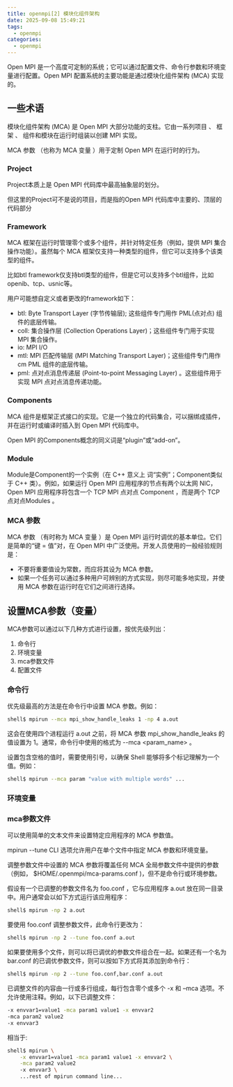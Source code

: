 ```yaml
---
title: openmpi[2] 模块化组件架构
date: 2025-09-08 15:49:21
tags:
  - openmpi
categories:
  - openmpi
---
```


Open MPI 是一个高度可定制的系统；它可以通过配置文件、命令行参数和环境变量进行配置。Open MPI 配置系统的主要功能是通过模块化组件架构 (MCA) 实现的。

## 一些术语

模块化组件架构 (MCA) 是 Open MPI 大部分功能的支柱。它由一系列项目 、 框架 、 组件和模块在运行时组装以创建 MPI 实现。

MCA 参数 （也称为 MCA 变量 ）用于定制 Open MPI 在运行时的行为。

### Project

Project本质上是 Open MPI 代码库中最高抽象层的划分。

但这里的Project可不是说的项目，而是指的Open MPI 代码库中主要的、顶层的代码部分

### Framework

MCA 框架在运行时管理零个或多个组件，并针对特定任务（例如，提供 MPI 集合操作功能）。虽然每个 MCA 框架仅支持一种类型的组件，但它可以支持多个该类型的组件。

比如btl framework仅支持btl类型的组件，但是它可以支持多个btl组件，比如openib、tcp、usnic等。

用户可能想自定义或者更改的framework如下：

- btl: Byte Transport Layer (字节传输层); 这些组件专门用作 PML(点对点) 组件的底层传输。
- coll: 集合操作层 (Collection Operations Layer)；这些组件专门用于实现 MPI 集合操作。
- io: MPI I/O
- mtl: MPI 匹配传输层 (MPI Matching Transport Layer)；这些组件专门用作 cm PML 组件的底层传输。
- pml: 点对点消息传递层 (Point-to-point Messaging Layer) 。这些组件用于实现 MPI 点对点消息传递功能。

### Components

MCA 组件是框架正式接口的实现。它是一个独立的代码集合，可以捆绑成插件，并在运行时或编译时插入到 Open MPI 代码库中。

Open MPI 的Components概念的同义词是“plugin”或“add-on”。

### Module

Module是Component的一个实例（在 C++ 意义上 词“实例”；Component类似于 C++ 类）。例如，如果运行 Open MPI 应用程序的节点有两个以太网 NIC，Open MPI 应用程序将包含一个 TCP MPI 点对点 Component ，而是两个 TCP 点对点Modules 。

### MCA 参数

MCA 参数 （有时称为 MCA 变量 ）是 Open MPI 运行时调优的基本单位。它们是简单的“键 = 值”对，在 Open MPI 中广泛使用。开发人员使用的一般经验规则是：

- 不要将重要值设为常数，而应将其设为 MCA 参数。
- 如果一个任务可以通过多种用户可辨别的方式实现，则尽可能多地实现，并使用 MCA 参数在运行时在它们之间进行选择。

## 设置MCA参数（变量）

MCA参数可以通过以下几种方式进行设置，按优先级列出：

1. 命令行
2. 环境变量
3. mca参数文件
4. 配置文件

### 命令行

优先级最高的方法是在命令行中设置 MCA 参数。例如：

```bash
shell$ mpirun --mca mpi_show_handle_leaks 1 -np 4 a.out
```

这会在使用四个进程运行 a.out 之前，将 MCA 参数 mpi_show_handle_leaks 的值设置为 1。通常，命令行中使用的格式为 --mca <param_name> <value> 。

设置包含空格的值时，需要使用引号，以确保 Shell 能够将多个标记理解为一个值。例如：

```bash
shell$ mpirun --mca param "value with multiple words" ...
```

### 环境变量

### mca参数文件

可以使用简单的文本文件来设置特定应用程序的 MCA 参数值。

mpirun --tune CLI 选项允许用户在单个文件中指定 MCA 参数和环境变量。

调整参数文件中设置的 MCA 参数将覆盖任何 MCA 全局参数文件中提供的参数（例如， $HOME/.openmpi/mca-params.conf )，但不是命令行或环境参数。

假设有一个已调整的参数文件名为 foo.conf ，它与应用程序 a.out 放在同一目录中。用户通常会以如下方式运行该应用程序：

```bash
shell$ mpirun -np 2 a.out
```

要使用 foo.conf 调整参数文件，此命令行更改为：

```bash
shell$ mpirun -np 2 --tune foo.conf a.out
```

如果要使用多个文件，则可以将已调优的参数文件组合在一起。如果还有一个名为 bar.conf 的已调优参数文件，则可以按如下方式将其添加到命令行：

```bash
shell$ mpirun -np 2 --tune foo.conf,bar.conf a.out
```

已调整文件的内容由一行或多行组成，每行包含零个或多个 -x 和 –mca 选项。不允许使用注释。例如，以下已调整文件：

```bash
-x envvar1=value1 -mca param1 value1 -x envvar2
-mca param2 value2
-x envvar3
```

相当于:

```bash
shell$ mpirun \
    -x envvar1=value1 -mca param1 value1 -x envvar2 \
    -mca param2 value2
    -x envvar3 \
    ...rest of mpirun command line...
```
